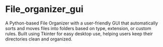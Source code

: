 # File_organizer_gui
A Python-based File Organizer with a user-friendly GUI that automatically sorts and moves files into folders based on type, extension, or custom rules. Built using Tkinter for easy desktop use, helping users keep their directories clean and organized.
